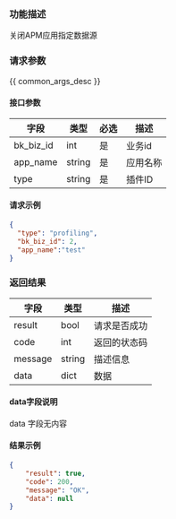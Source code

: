 ### 功能描述

关闭APM应用指定数据源

### 请求参数

{{ common_args_desc }}

#### 接口参数

| 字段      | 类型   | 必选 | 描述     |
| --------- | ------ | ---- | -------- |
| bk_biz_id | int    | 是   | 业务id   |
| app_name  | string | 是   | 应用名称 |
| type      | string | 是   | 插件ID   |

#### 请求示例

```json
{
  "type": "profiling",
  "bk_biz_id": 2,
  "app_name":"test"
}
```

### 返回结果

| 字段    | 类型   | 描述         |
| ------- | ------ | ------------ |
| result  | bool   | 请求是否成功 |
| code    | int    | 返回的状态码 |
| message | string | 描述信息     |
| data    | dict   | 数据         |

#### data字段说明

data 字段无内容

#### 结果示例

```json
{
    "result": true,
    "code": 200,
    "message": "OK",
    "data": null
}
```